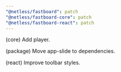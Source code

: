 ```yaml
---
"@netless/fastboard": patch
"@netless/fastboard-core": patch
"@netless/fastboard-react": patch
---
```


(core) Add player.

(package) Move app-slide to dependencies.

(react) Improve toolbar styles.
